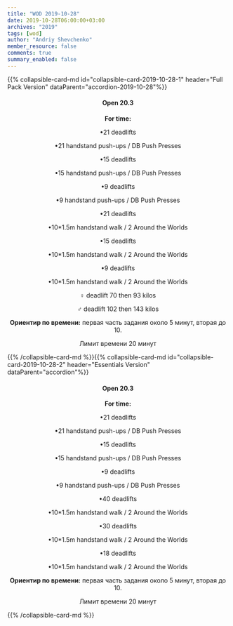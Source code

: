 ```yaml
---
title: "WOD 2019-10-28"
date: 2019-10-28T06:00:00+03:00
archives: "2019"
tags: [wod]
author: "Andriy Shevchenko"
member_resource: false
comments: true
summary_enabled: false
---
```


<!--<center>

#### Open 20.3
</center> -->

<div id="accordion-2019-10-28">
{{% collapsible-card-md id="collapsible-card-2019-10-28-1" header="Full Pack Version" dataParent="accordion-2019-10-28"%}}
<center>

#### Open 20.3

**For time:**

•21 deadlifts

•21 handstand push-ups / DB Push Presses

•15 deadlifts

•15 handstand push-ups / DB Push Presses

•9 deadlifts

•9 handstand push-ups / DB Push Presses

•21 deadlifts

•10*1.5m handstand walk / 2 Around the Worlds

•15 deadlifts

•10*1.5m handstand walk / 2 Around the Worlds

•9 deadlifts

•10*1.5m handstand walk / 2 Around the Worlds

♀ deadlift 70 then 93 kilos

♂ deadlift 102 then 143 kilos

**Ориентир по времени:** первая часть задания около 5 минут, вторая до 10.

Лимит времени 20 минут
</center>
{{% /collapsible-card-md %}}{{% collapsible-card-md id="collapsible-card-2019-10-28-2" header="Essentials Version" dataParent="accordion"%}}
<center>

#### Open 20.3

**For time:**

•21 deadlifts

•21 handstand push-ups / DB Push Presses

•15 deadlifts

•15 handstand push-ups / DB Push Presses

•9 deadlifts

•9 handstand push-ups / DB Push Presses

•40 deadlifts

•10*1.5m handstand walk / 2 Around the Worlds

•30 deadlifts

•10*1.5m handstand walk / 2 Around the Worlds

•18 deadlifts

•10*1.5m handstand walk / 2 Around the Worlds

**Ориентир по времени:** первая часть задания около 5 минут, вторая до 10.

Лимит времени 20 минут
</center>
{{% /collapsible-card-md %}}
</div>





